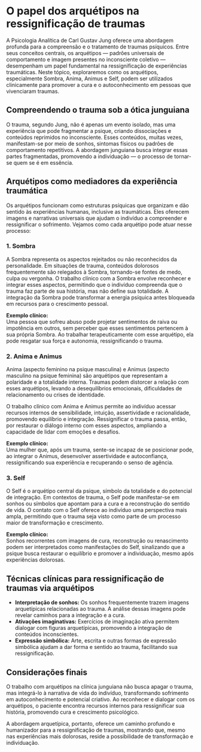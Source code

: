
# O papel dos arquétipos na ressignificação de traumas

A Psicologia Analítica de Carl Gustav Jung oferece uma abordagem profunda para a compreensão e o tratamento de traumas psíquicos. Entre seus conceitos centrais, os arquétipos — padrões universais de comportamento e imagem presentes no inconsciente coletivo — desempenham um papel fundamental na ressignificação de experiências traumáticas. Neste tópico, exploraremos como os arquétipos, especialmente Sombra, Anima, Animus e Self, podem ser utilizados clinicamente para promover a cura e o autoconhecimento em pessoas que vivenciaram traumas.

## Compreendendo o trauma sob a ótica junguiana

O trauma, segundo Jung, não é apenas um evento isolado, mas uma experiência que pode fragmentar a psique, criando dissociações e conteúdos reprimidos no inconsciente. Esses conteúdos, muitas vezes, manifestam-se por meio de sonhos, sintomas físicos ou padrões de comportamento repetitivos. A abordagem junguiana busca integrar essas partes fragmentadas, promovendo a individuação — o processo de tornar-se quem se é em essência.

## Arquétipos como mediadores da experiência traumática

Os arquétipos funcionam como estruturas psíquicas que organizam e dão sentido às experiências humanas, inclusive as traumáticas. Eles oferecem imagens e narrativas universais que ajudam o indivíduo a compreender e ressignificar o sofrimento. Vejamos como cada arquétipo pode atuar nesse processo:

### 1. Sombra

A Sombra representa os aspectos rejeitados ou não reconhecidos da personalidade. Em situações de trauma, conteúdos dolorosos frequentemente são relegados à Sombra, tornando-se fontes de medo, culpa ou vergonha. O trabalho clínico com a Sombra envolve reconhecer e integrar esses aspectos, permitindo que o indivíduo compreenda que o trauma faz parte de sua história, mas não define sua totalidade. A integração da Sombra pode transformar a energia psíquica antes bloqueada em recursos para o crescimento pessoal.

**Exemplo clínico:**  
Uma pessoa que sofreu abuso pode projetar sentimentos de raiva ou impotência em outros, sem perceber que esses sentimentos pertencem à sua própria Sombra. Ao trabalhar terapeuticamente com esse arquétipo, ela pode resgatar sua força e autonomia, ressignificando o trauma.

### 2. Anima e Animus

Anima (aspecto feminino na psique masculina) e Animus (aspecto masculino na psique feminina) são arquétipos que representam a polaridade e a totalidade interna. Traumas podem distorcer a relação com esses arquétipos, levando a desequilíbrios emocionais, dificuldades de relacionamento ou crises de identidade.

O trabalho clínico com Anima e Animus permite ao indivíduo acessar recursos internos de sensibilidade, intuição, assertividade e racionalidade, promovendo equilíbrio e integração. Ressignificar o trauma passa, então, por restaurar o diálogo interno com esses aspectos, ampliando a capacidade de lidar com emoções e desafios.

**Exemplo clínico:**  
Uma mulher que, após um trauma, sente-se incapaz de se posicionar pode, ao integrar o Animus, desenvolver assertividade e autoconfiança, ressignificando sua experiência e recuperando o senso de agência.

### 3. Self

O Self é o arquétipo central da psique, símbolo da totalidade e do potencial de integração. Em contextos de trauma, o Self pode manifestar-se em sonhos ou símbolos que apontam para a cura e a reconstrução do sentido de vida. O contato com o Self oferece ao indivíduo uma perspectiva mais ampla, permitindo que o trauma seja visto como parte de um processo maior de transformação e crescimento.

**Exemplo clínico:**  
Sonhos recorrentes com imagens de cura, reconstrução ou renascimento podem ser interpretados como manifestações do Self, sinalizando que a psique busca restaurar o equilíbrio e promover a individuação, mesmo após experiências dolorosas.

## Técnicas clínicas para ressignificação de traumas via arquétipos

- **Interpretação de sonhos:** Os sonhos frequentemente trazem imagens arquetípicas relacionadas ao trauma. A análise dessas imagens pode revelar caminhos para a integração e a cura.
- **Ativações imaginativas:** Exercícios de imaginação ativa permitem dialogar com figuras arquetípicas, promovendo a integração de conteúdos inconscientes.
- **Expressão simbólica:** Arte, escrita e outras formas de expressão simbólica ajudam a dar forma e sentido ao trauma, facilitando sua ressignificação.

## Considerações finais

O trabalho com arquétipos na clínica junguiana não busca apagar o trauma, mas integrá-lo à narrativa de vida do indivíduo, transformando sofrimento em autoconhecimento e potencial criativo. Ao reconhecer e dialogar com os arquétipos, o paciente encontra recursos internos para ressignificar sua história, promovendo cura e crescimento psicológico.

A abordagem arquetípica, portanto, oferece um caminho profundo e humanizador para a ressignificação de traumas, mostrando que, mesmo nas experiências mais dolorosas, reside a possibilidade de transformação e individuação.
```